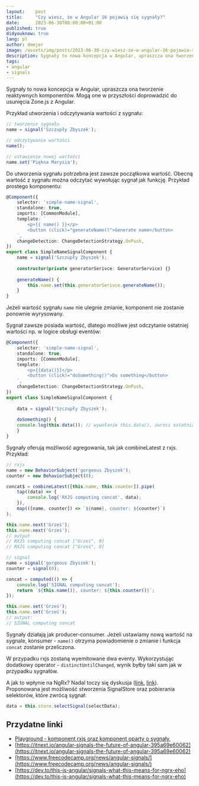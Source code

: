 ```yaml
---
layout:    post
title:     "Czy wiesz, że w Angular 16 pojawią się sygnały?"
date:      2023-06-30T08:00:00+01:00
published: true
didyouknow: true
lang: pl
author: dmejer
image: /assets/img/posts/2023-06-30-czy-wiesz-ze-w-angular-16-pojawia-sie-sygnaly/angular.png
description: Sygnały to nowa koncepcja w Angular, upraszcza ona tworzenie reaktywnych komponentów. Mogą one w przyszłości doprowadzić do usunięcia Zone.js z Angular.
tags:
- angular
- signals
---
```


Sygnały to nowa koncepcja w Angular, upraszcza ona tworzenie reaktywnych komponentów. Mogą one w przyszłości doprowadzić do usunięcia Zone.js z Angular.

Przykład utworzenia i odczytywania wartości z sygnału:
```typescript
// tworzenie sygnału
name = signal('Szczupły Zbyszek');

// odczytywanie wartości
name();

// ustawienie nowej wartości
name.set('Piękna Marysia');
```
Do utworzenia sygnału potrzebna jest zawsze początkowa wartość. Obecną wartość z sygnału można odczytać wywołując sygnał jak funkcję.
Przykład prostego komponentu:
```typescript
@Component({
    selector: 'simple-name-signal',
    standalone: true,
    imports: [CommonModule],
    template: `
        <p>{{ name() }}</p>
        <button (click)="generateName()">Generate name</button>
    `,
    changeDetection: ChangeDetectionStrategy.OnPush,
})
export class SimpleNameSignalComponent {
    name = signal('Szczupły Zbyszek');
    
    constructor(private generatorSerivce: GeneratorService) {}
    
    generateName() {
        this.name.set(this.generatorSerivce.generateName());
    }
}
```
Jeżeli wartość sygnału `name` nie ulegnie zmianie, komponent nie zostanie ponownie wyrysowany.

Sygnał zawsze posiada wartość, dlatego możliwe jest odczytanie ostatniej wartości np. w logice obsługi eventów:
```typescript
@Component({
    selector: 'simple-name-signal',
    standalone: true,
    imports: [CommonModule],
    template: `
        <p>{{data()}}</p>
        <button (click)="doSomething()">Do something</button>
    `,
    changeDetection: ChangeDetectionStrategy.OnPush,
})
export class SimpleNameSignalComponent {
    
    data = signal('Szczupły Zbyszek');
    
    doSomething() {
    console.log(this.data()); // wywołanie this.data(), zwróci ostatnią wartość, bez rekalkulacji!
    }
}
```
Sygnały oferują możliwość agregowania, tak jak combineLatest z rxjs. Przykład:
```typescript
// rxjs
name = new BehaviorSubject('gorgeous Zbyszek');
counter = new BehaviorSubject(0);

concat$ = combineLatest([this.name, this.counter]).pipe(
    tap((data) => {
        console.log('RXJS computing concat', data);
    }),
    map(([name, counter]) => `${name}, counter: ${counter}`)
);

this.name.next('Grześ');
this.name.next('Grześ');
// output
// RXJS computing concat ["Grześ", 0]
// RXJS computing concat ["Grześ", 0]

// signal
name = signal('gorgeous Zbyszek');
counter = signal(0);

concat = computed(() => {
    console.log('SIGNAL computing concat');
    return `${this.name()}, counter: ${this.counter()}`;
});

this.name.set('Grześ');
this.name.set('Grześ');
// output:
// SIGNAL computing concat
```
Sygnały działają jak producer-consumer. Jeżeli ustawiamy nową wartość na sygnale, konsumer - `name()` otrzyma powiadomienie o zmianie i funkcja `concat` zostanie przeliczona.

W przypadku rxjs zostaną wyemitowane dwa eventy. Wykorzystując dodatkowy operator - `distinctUntilChanged`, wynik byłby taki sam jak w przypadku sygnałów.

A jak to wpłynie na NgRx? Nadal toczy się dyskusja ([link](https://github.com/ngrx/platform/discussions/3796), [link](https://github.com/ngrx/platform/discussions/3843)). Proponowana jest możliwość stworzenia SignalStore oraz pobierania selektorów, które zwrócą sygnał:
```typescript
data = this.store.selectSignal(selectData);
```

## Przydatne linki

- [Playground - komponent rxjs oraz komponent oparty o sygnały](https://stackblitz.com/edit/angular-wlwgq4),
- [https://itnext.io/angular-signals-the-future-of-angular-395a69e60062](https://itnext.io/angular-signals-the-future-of-angular-395a69e60062)
- [https://www.freecodecamp.org/news/angular-signals/](https://www.freecodecamp.org/news/angular-signals/)
- [https://dev.to/this-is-angular/signals-what-this-means-for-ngrx-eho](https://dev.to/this-is-angular/signals-what-this-means-for-ngrx-eho)

